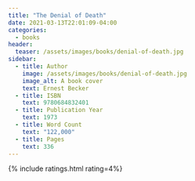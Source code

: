 ```yaml
---
title: "The Denial of Death"
date: 2021-03-13T22:01:09-04:00
categories:
  - books
header:
  teaser: /assets/images/books/denial-of-death.jpg
sidebar:
  - title: Author
    image: /assets/images/books/denial-of-death.jpg
    image_alt: A book cover
    text: Ernest Becker
  - title: ISBN
    text: 9780684832401
  - title: Publication Year
    text: 1973
  - title: Word Count
    text: "122,000"
  - title: Pages
    text: 336
---
```


{% include ratings.html rating=4%}